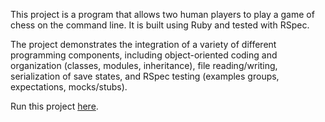 This project is a program that allows two human players to play a game of chess on the command line. It is built using Ruby and tested with RSpec.

The project demonstrates the integration of a variety of different programming components, including object-oriented coding and organization (classes, modules, inheritance), file reading/writing, serialization of save states, and RSpec testing (examples groups, expectations, mocks/stubs).

Run this project [here](https://replit.com/@xsherryhe/chess).
